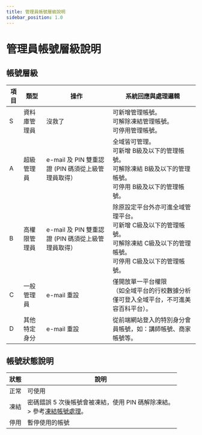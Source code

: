 ```yaml
---
title: 管理員帳號層級說明
sidebar_position: 1.0
---
```


# 管理員帳號層級說明

## 帳號層級

| 項目 | 類型         | 操作                                               | 系統回應與處理邏輯                                                                                                                           |
| ---- | ------------ | -------------------------------------------------- | -------------------------------------------------------------------------------------------------------------------------------------------- |
| S    | 資料庫管理員 | 沒救了                                             | 可新增管理帳號。<br />可解除凍結管理帳號。<br />可停用管理帳號。                                                                             |
| A    | 超級管理員   | e-mail 及 PIN 雙重認證 (PIN 碼須從上級管理員取得） | 全域皆可管理。<br />可新增 B級及以下的管理帳號。<br />可解除凍結 B級及以下的管理帳號。<br />可停用 B級及以下的管理帳號。                     |
| B    | 高權限管理員 | e-mail 及 PIN 雙重認證 (PIN 碼須從上級管理員取得） | 除原設定平台外亦可進全域管理平台。<br />可新增 C級及以下的管理帳號。<br />可解除凍結 C級及以下的管理帳號。<br />可停用 C級及以下的管理帳號。 |
| C    | 一般管理員   | e-mail 重設                                        | 僅開放單一平台權限<br/>（如全域平台的行校數據分析僅可登入全域平台，不可進美容百科平台）。                                                    |
| D    | 其他特定身分 | e-mail 重設                                        | 從前端網站登入的特別身分會員帳號，如：講師帳號、商家帳號等。                                                                                 |

## 帳號狀態說明

| 狀態 | 說明                                                                                                        |
| ---- | ----------------------------------------------------------------------------------------------------------- |
| 正常 | 可使用                                                                                                      |
| 凍結 | 密碼錯誤 5 次後帳號會被凍結，使用 PIN 碼解除凍結。<br /> > 參考[凍結帳號處理](../account/lock-account.md)。 |
| 停用 | 暫停使用的帳號                                                                                              |
